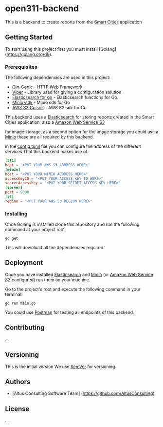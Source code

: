 # open311-backend

This is a backend to create reports from the [Smart Cities](https://gitlab.priv.als/witcher/Smart_Cities/commits/open-source) application

## Getting Started

To start using this project first you must install [Golang] (https://golang.org/dl/). 


### Prerequisites

The following dependencies are used in this project:

* [Gin-Gonic](https://github.com/gin-gonic/gin) - HTTP Web Framework 
* [Viper](https://github.com/spf13/viper) - Library used for giving a configuration solution
* [Elasticsearch for go](https://github.com/olivere/elastic) - Elasticsearch functions for Go.
* [Minio-sdk](https://docs.minio.io/docs/golang-client-quickstart-guide) - Minio sdk for Go
* [AWS S3 Go sdk](https://docs.aws.amazon.com/sdk-for-go/v1/developer-guide/welcome.html) - AWS S3 sdk for Go

This backend uses a [Elasticsearch](https://www.elastic.co/) for storing reports created in the Smart Cities application, also a [Amazon Web Service S3](https://aws.amazon.com/es/s3/)

for image storage, as a second option for the image storage you could use a [Minio](https://www.minio.io/) these are all required by this backend.

in the [config.toml](config.toml) file you can configure the address of the different services That this backend makes use of.
```toml
[311]
host = "<PUT YOUR AWS S3 ADDRESS HERE>"
[minio]
host = "<PUT YOUR MINIO ADDRESS HERE>"
accessKeyID = "<PUT YOUR ACCESS KEY ID HERE>"
secretAccessKey = "<PUT YOUR SECRET ACCESS KEY HERE>"
[server]
port = 9090
[s3]
region = "<PUT YOUR AWS S3 REGION HERE>"
```


### Installing

Once Golang is installed clone this repository and run the following command at your project root
```
go get
```
This will download all the dependencies required. 


## Deployment

Once you have installed [Elasticsearch](https://www.elastic.co/downloads/elasticsearch) and [Minio](https://www.minio.io/downloads/#minio-server) (or [Amazon Web Service S3](https://aws.amazon.com/es/s3/) configured) run them on your machine.

Go to the project's root and execute the following command in your terminal:

```
go run main.go
```

You could use [Postman](https://www.getpostman.com/postman) for testing all endpoints of this backend.

## Contributing

...

## Versioning

This is the initial version We use [SemVer](http://semver.org/) for versioning.

## Authors

* [Altus Consulting Software Team] (https://github.com/AltusConsulting)

## License

...